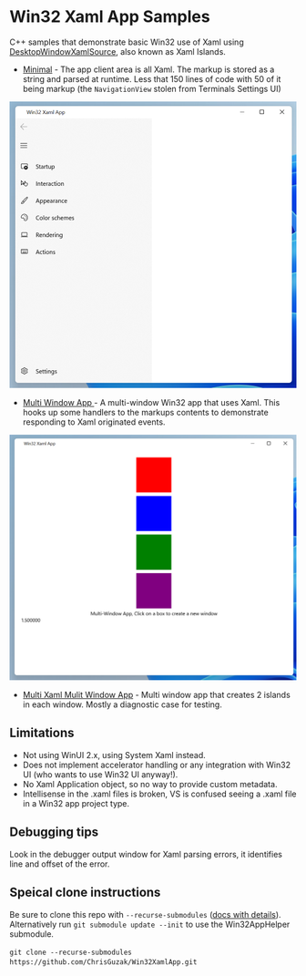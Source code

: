 # Win32 Xaml App Samples
C++ samples that demonstrate basic Win32 use of Xaml using [DesktopWindowXamlSource](https://docs.microsoft.com/en-us/uwp/api/windows.ui.xaml.hosting.desktopwindowxamlsource?view=winrt-20348), also known
as Xaml Islands.

* [Minimal](./Minimal/Win32XamlApp.cpp) - The app client area is all Xaml. The markup is stored as a string and parsed at runtime. 
Less that 150 lines of code with 50 of it being markup (the `NavigationView` stolen from Terminals Settings UI)

![Win32 Xaml App](Win32XamlApp.png)

* [Multi Window App ](./MultiWindow/MultiWindowXamlApp.cpp) - A multi-window Win32 app that uses Xaml. This hooks up some 
handlers to the markups contents to demonstrate responding to Xaml originated events.

![Win32 Xaml App Multi Window](Win32XamlAppMultiWindow.png)

* [Multi Xaml Mulit Window App](./MultiXamlAndWindow/MultiXamlAndWindowApp.cpp) - Multi window app that creates 2 islands in each window. Mostly a diagnostic case for testing.

## Limitations
* Not using WinUI 2.x, using System Xaml instead.
* Does not implement accelerator handling or any integration with Win32 UI (who wants to use Win32 UI anyway!).
* No Xaml Application object, so no way to provide custom metadata.
* Intellisense in the .xaml files is broken, VS is confused seeing a .xaml file in a Win32 app project type.

## Debugging tips
Look in the debugger output window for Xaml parsing errors, it identifies line and offset of the error.

## Speical clone instructions
Be sure to clone this repo with `--recurse-submodules` ([docs with details](http://git-scm.com/book/en/v2/Git-Tools-Submodules#Cloning-a-Project-with-Submodules)). 
Alternatively run `git submodule update --init` to use the Win32AppHelper submodule.

`git clone --recurse-submodules https://github.com/ChrisGuzak/Win32XamlApp.git`


